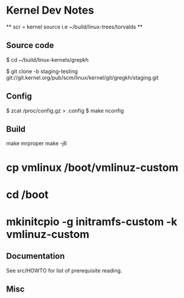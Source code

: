 Kernel Dev Notes
================
** scr = kernel source i.e ~/build/linux-trees/torvalds **

Source code
-----------
$ cd ~/build/linux-kernels/grepkh

$ git clone -b staging-testing \
   git://git.kernel.org/pub/scm/linux/kernel/git/gregkh/staging.git 

Config
------
$ zcat /proc/config.gz > .config
$ make nconfig

Build
-----
make mrproper
make -j6

# cp vmlinux /boot/vmlinuz-custom
# cd /boot
# mkinitcpio -g initramfs-custom -k vmlinuz-custom

Documentation 
-------------
See src/HOWTO for list of prerequisite reading.


Misc 
----

